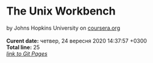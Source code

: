 # The Unix Workbench
by Johns Hopkins University on [coursera.org](https://www.coursera.org/)  
<br/>**Curent date:** 
четвер, 24 вересня 2020 14:37:57 +0300
<br/>**Total line:** 
25
<br/>*[link to Git Pages](https://maxfeshchuk.github.io/MaxFeshchuk.unix/Unix/)*
